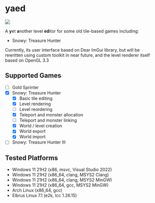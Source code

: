 # yaed

![](https://user-images.githubusercontent.com/109112234/197661857-598ed5c7-8755-4b0c-9133-80acdee613d0.png)

A **y**et **a**nother level **ed**itor for some old tile-based games including:

- Snowy: Treasure Hunter

Currently, its user interface based on Dear ImGui library, but will be rewritten using custom toolkit in near future, and the level renderer itself based on OpenGL 3.3

## Supported Games

- [ ] Gold Sprinter
- [x] Snowy: Treasure Hunter
  - [X] Basic tile editing
  - [X] Level rendering
  - [ ] Level reordering
  - [X] Teleport and monster allocation
  - [ ] Teleport and monster linking
  - [X] World / level creation
  - [X] World export
  - [X] World import
- [ ] Snowy: Treasure Hunter III

## Tested Platforms

- Windows 11 21H2 (x86, msvc, Visual Studio 2022)
- Windows 11 21H2 (x86_64, clang, MSYS2 Clang)
- Windows 11 21H2 (x86_64, clang, MSYS2 MinGW)
- Windows 11 21H2 (x86_64, gcc, MSYS2 MinGW)
- Arch Linux (x86_64, gcc)
- Elbrus Linux 7.1 (e2k, lcc 1.26.15)